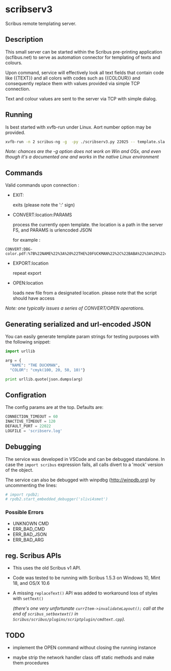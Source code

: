 # scribserv3

Scribus remote templating server.

## Description

This small server can be started within the Scribus pre-printing application (scfibus.net) to serve as automation connector for templating of texts and colours.

Upon command, service will effectively look all text fields that contain code like {{TEXT}} and all colors with codes such as {{COLOUR}} and consequently replace them with values provided via simple TCP connection.

Text and colour values are sent to the server via TCP with simple dialog.

## Running

Is best started with xvfb-run under Linux. Aort number option may be provided.

```bash
xvfb-run -n 2 scribus-ng -g  -py ./scribserv3.py 22025 -- template.sla
```

_Note: chances are the -g option does not work on Win and OSx, and even though it's a documented one and works in the native Linux environment_

## Commands

Valid commands upon connection :

* EXIT:

  exits (please note the ':' sign)

* CONVERT:location:PARAMS

  process the currently open template. the location is a path in the server FS, and PARAMS is urlencoded JSON

  for example :

```raw
CONVERT:DBG-color.pdf:%7B%22NAME%22%3A%20%22THE%20FUCKMAN%22%2C%22BABA%22%3A%20%22cmyk%28100%2C%2020%2C%2050%2C%2010%29%22%7D
```

* EXPORT:location

  repeat export

* OPEN:location

  loads new file from a designated location. please note that the script should have access

_Note: one typically issues a series of CONVERT/OPEN operations._

## Generating serialized and url-encoded JSON 

You can easily generate template param strings for testing purposes with the following snippet:

```python
import urllib

arg = {
  "NAME": "THE DUCKMAN",
  "COLOR": "cmyk(100, 20, 50, 10)"}

print urllib.quote(json.dumps(arg)
```

## Configration

The config params are at the top. Defaults are:

```python
CONNECTION_TIMEOUT = 60
INACTIVE_TIMEOUT = 120
DEFAULT_PORT = 22022
LOGFILE = 'scribserv.log'
```

## Debugging

The service was developed in VSCode and can be debugged standalone. In case the ```import scribus``` expression fails, all calls divert to a 'mock' version of the object.

The service can also be debugged with winpdbg (<http://winpdb.org>) by uncommenting the lines:

```python
# import rpdb2;
# rpdb2.start_embedded_debugger('slivi4smet')
```

### Possible Errors

* UNKNOWN CMD
* ERR_BAD_CMD
* ERR_BAD_JSON
* ERR_BAD_ARG

## reg. Scribus APIs

* This uses the old Scribus v1 API.
* Code was tested to be running with Scribus 1.5.3 on Windows 10, Mint 18, and OS/X 10.6
* A missing ```replaceText()``` API was added to workaround loss of styles with ```setText()```

  _(there's one very unfortunate ```currItem->invalidateLayout();``` call at the end of ```scribus_setboxtext()``` in ```Scribus/scribus/plugins/scriptplugin/cmdtext.cpp```)._

## TODO

* implement the OPEN command without closing the running instance

* maybe strip the network handler class off static methods and make them procedures
